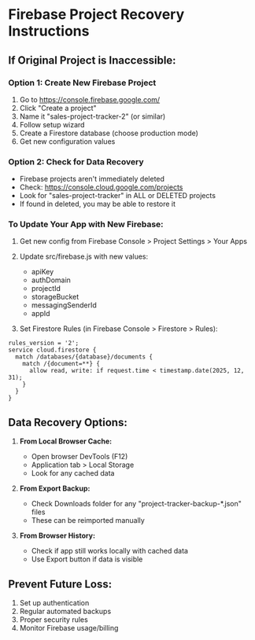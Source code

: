 # Firebase Project Recovery Instructions

## If Original Project is Inaccessible:

### Option 1: Create New Firebase Project
1. Go to https://console.firebase.google.com/
2. Click "Create a project"
3. Name it "sales-project-tracker-2" (or similar)
4. Follow setup wizard
5. Create a Firestore database (choose production mode)
6. Get new configuration values

### Option 2: Check for Data Recovery
- Firebase projects aren't immediately deleted
- Check: https://console.cloud.google.com/projects
- Look for "sales-project-tracker" in ALL or DELETED projects
- If found in deleted, you may be able to restore it

### To Update Your App with New Firebase:

1. Get new config from Firebase Console > Project Settings > Your Apps
2. Update src/firebase.js with new values:
   - apiKey
   - authDomain  
   - projectId
   - storageBucket
   - messagingSenderId
   - appId

3. Set Firestore Rules (in Firebase Console > Firestore > Rules):
```
rules_version = '2';
service cloud.firestore {
  match /databases/{database}/documents {
    match /{document=**} {
      allow read, write: if request.time < timestamp.date(2025, 12, 31);
    }
  }
}
```

## Data Recovery Options:

1. **From Local Browser Cache:**
   - Open browser DevTools (F12)
   - Application tab > Local Storage
   - Look for any cached data

2. **From Export Backup:**
   - Check Downloads folder for any "project-tracker-backup-*.json" files
   - These can be reimported manually

3. **From Browser History:**
   - Check if app still works locally with cached data
   - Use Export button if data is visible

## Prevent Future Loss:
1. Set up authentication
2. Regular automated backups
3. Proper security rules
4. Monitor Firebase usage/billing